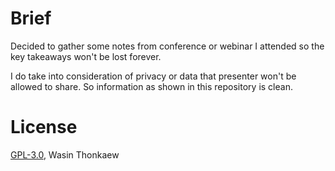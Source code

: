 # Brief

Decided to gather some notes from conference or webinar I attended so the key
takeaways won't be lost forever.

I do take into consideration of privacy or data that presenter won't be allowed to
share. So information as shown in this repository is clean.

# License
[GPL-3.0](https://github.com/haxpor/wconfnotes/blob/main/LICENSE), Wasin Thonkaew
